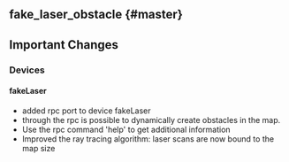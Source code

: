 fake_laser_obstacle {#master}
-------------------------

## Important Changes

### Devices

#### fakeLaser
* added rpc port to device fakeLaser
* through the rpc is possible to dynamically create obstacles in the map.
* Use the rpc command 'help' to get additional information
* Improved the ray tracing algorithm: laser scans are now bound to the map size
